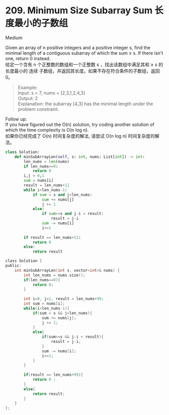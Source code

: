 # 209. Minimum Size Subarray Sum 长度最小的子数组  
Medium

Given an array of n positive integers and a positive integer s, find the minimal length of a contiguous subarray of which the sum ≥ s. If there isn't one, return 0 instead.  
给定一个含有 n 个正整数的数组和一个正整数 s ，找出该数组中满足其和 ≥ s 的长度最小的 连续 子数组，并返回其长度。如果不存在符合条件的子数组，返回0。  

>Example:   
>Input: s = 7, nums = [2,3,1,2,4,3]  
>Output: 2  
>Explanation: the subarray [4,3] has the minimal length under the problem constraint.  

Follow up:  
If you have figured out the O(n) solution, try coding another solution of which the time complexity is O(n log n).   
如果你已经完成了 O(n) 时间复杂度的解法, 请尝试 O(n log n) 时间复杂度的解法。  

```python
class Solution:
    def minSubArrayLen(self, s: int, nums: List[int]) -> int:
        len_nums = len(nums)
        if len_nums==0:
            return 0
        i,j = 0,1
        sum = nums[i]
        result = len_nums+11
        while i<len_nums-1:
            if sum < s and j<len_nums:
                sum += nums[j]
                j += 1
            else:
                if sum>=s and j-i < result:
                    result = j-i
                sum -= nums[i]
                i+=1
            
        if result == len_nums+11:
            return 0 
        else:
            return result           
```

``` C
class Solution {
public:
    int minSubArrayLen(int s, vector<int>& nums) {
        int len_nums = nums.size();
        if(len_nums==0){
            return 0;
        }
        
        int i=0, j=1, result = len_nums+99;
        int sum = nums[i];
        while(i<len_nums-1){
            if(sum < s && j<len_nums){
                sum += nums[j];
                j += 1;
            }
            else{
                if(sum>=s && j-i < result){
                    result = j-i;
                }
                sum -= nums[i];
                i+=1;
            }
        }
            
        if(result == len_nums+99){
            return 0 ;
        }
        else{
            return result;
        }
    }
};
```